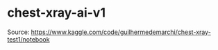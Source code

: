 # chest-xray-ai-v1

Source: https://www.kaggle.com/code/guilhermedemarchi/chest-xray-test1/notebook

